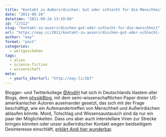 ```yaml
---
title: "Kontakt zu Außerirdischen: Gut oder schlecht für die Menschheit?"
date: "2011-09-24"
datetime: "2011-09-24 13:19:04"
id: "17312"
slug: "kontakt-zu-auserirdischen-gut-oder-schlecht-fur-die-menschheit"
url: "https://eay.cc/2011/kontakt-zu-auserirdischen-gut-oder-schlecht-fur-die-menschheit/"
author: "eay"
format: "post"
categories:
  - weltgeschehen
tags:
  - alien
  - science-fiction
  - wissenschaft
meta:
  - yourls_shorturl: "http://eay.li/1bf"
---
```


Blogger- und Twitterkollege [@AndiH](http://twitter.com/AndiH) hat sich in Deutschlands lilastem aller Blogs, dem [physikBlog](http://www.physikblog.eu/), mit dem semi-wissenschaftlichen Paper dreier US-amerikanischer Autoren auseinander gesetzt, das sich mit der Frage beschäftigt, wie ein Aufeinandertreffen von Menschheit und Außerirdischen ablaufen könnte. Mord, Totschlag und Wissensaustausch sind da nur ein paar der Möglichkeiten. Dass uns aber auch interstellare Viren zur Strecke bringen könnten oder unser außerirdischer Kontakt wegen beidseitigem Desinteresse einschläft, [erklärt Andi hier wunderbar](http://www.physikblog.eu/2011/09/22/kontakt-zu-auserirdischen-gut-oder-schlecht-fur-die-menschheit/).
